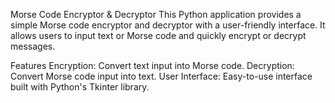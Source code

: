Morse Code Encryptor & Decryptor
This Python application provides a simple Morse code encryptor and decryptor with a user-friendly interface. It allows users to input text or Morse code and quickly encrypt or decrypt messages.

Features
Encryption: Convert text input into Morse code.
Decryption: Convert Morse code input into text.
User Interface: Easy-to-use interface built with Python's Tkinter library.
